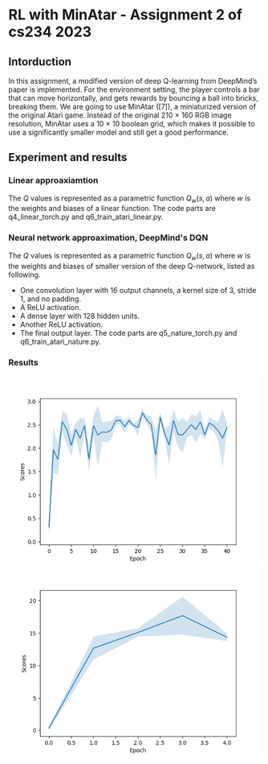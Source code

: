 # RL with MinAtar - Assignment 2 of cs234 2023

## Intorduction
In this assignment, a modified version of deep Q-learning from DeepMind’s paper is implemented. For the environment setting, the player controls a bar that can move horizontally, and gets rewards by bouncing a ball into bricks, breaking them. We are going to use MinAtar ([7]), a miniaturized version of the original Atari game. Instead of the original 210 × 160 RGB image resolution, MinAtar uses a 10 × 10 boolean grid, which makes it possible to use a significantly smaller model and still get a good performance.

## Experiment and results
### Linear approaxiamtion
The $Q$ values is represented as a parametric function $Q_w(s, a)$ where $w$ is the weights and biases of a linear function. The code parts are q4_linear_torch.py and q6_train_atari_linear.py.
### Neural network approaximation, DeepMind's DQN
The $Q$ values is represented as a parametric function $Q_w(s, a)$ where $w$ is the weights and biases of smaller version of the deep Q-network, listed as following. 
* One convolution layer with 16 output channels, a kernel size of 3, stride 1, and no padding. 
* A ReLU activation.
* A dense layer with 128 hidden units.
* Another ReLU activation.
* The final output layer.
The code parts are q5_nature_torch.py and q6_train_atari_nature.py.
### Results
![plot](results/q6_train_atari_linear/scores.png)
![plot](results/q6_train_atari_nature/scores.png)